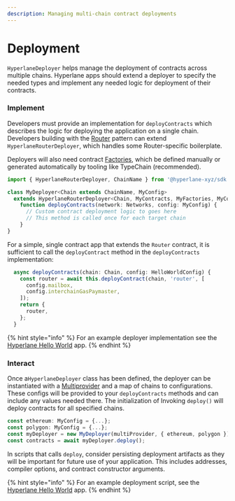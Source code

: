```yaml
---
description: Managing multi-chain contract deployments
---
```


# Deployment

`HyperlaneDeployer` helps manage the deployment of contracts across multiple chains. Hyperlane apps should extend a deployer to specify the needed types and implement any needed logic for deployment of their contracts.&#x20;

### Implement

Developers must provide an implementation for `deployContracts` which describes the logic for deploying the application on a single chain. Developers building with the [Router](../writing-contracts/router.md) pattern can extend `HyperlaneRouterDeployer`, which handles some Router-specific boilerplate.

Deployers will also need contract [Factories](https://docs.ethers.io/v5/api/contract/contract-factory/), which be defined manually or generated automatically by tooling like TypeChain (recommended).

```typescript
import { HyperlaneRouterDeployer, ChainName } from '@hyperlane-xyz/sdk';

class MyDeployer<Chain extends ChainName, MyConfig>
  extends HyperlaneRouterDeployer<Chain, MyContracts, MyFactories, MyConfig> { 
    function deployContracts(network: Networks, config: MyConfig) {
      // Custom contract deployment logic to goes here
      // This method is called once for each target chain
    }
}
```

For a simple, single contract app that extends the `Router` contract, it is sufficient to call the `deployContract` method in the `deployContracts` implementation:

```typescript
  async deployContracts(chain: Chain, config: HelloWorldConfig) {
    const router = await this.deployContract(chain, 'router', [
      config.mailbox,
      config.interchainGasPaymaster,
    ]);
    return {
      router,
    };
  }
```

{% hint style="info" %}
For an example deployer implementation see the [Hyperlane Hello World](https://github.com/abacus-network/abacus-app-template/blob/main/src/deploy/deploy.ts) app.
{% endhint %}

### Interact

Once a`HyperlaneDeployer` class has been defined, the deployer can be instantiated with a [Multiprovider](multiprovider.md) and a map of chains to configurations. These configs will be provided to your `deployContracts` methods and can include any values needed there. The initialization of Invoking `deploy()` will deploy contracts for all specified chains.&#x20;

```typescript
const ethereum: MyConfig = {...};
const polygon: MyConfig = {...};
const myDeployer = new MyDeployer(multiProvider, { ethereum, polygon });
const contracts = await myDeployer.deploy();
```

In scripts that calls `deploy`, consider persisting deployment artifacts as they will be  important for future use of your application. This includes addresses, compiler options, and contract constructor arguments.

{% hint style="info" %}
For an example deployment script, see the [Hyperlane Hello World](https://github.com/abacus-network/abacus-app-template/blob/main/src/scripts/deploy.ts) app.
{% endhint %}
